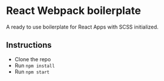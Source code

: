 # React Webpack boilerplate

A ready to use boilerplate for React Apps with SCSS initialized.

## Instructions

* Clone the repo
* Run `npm install`
* Run `npm start`
